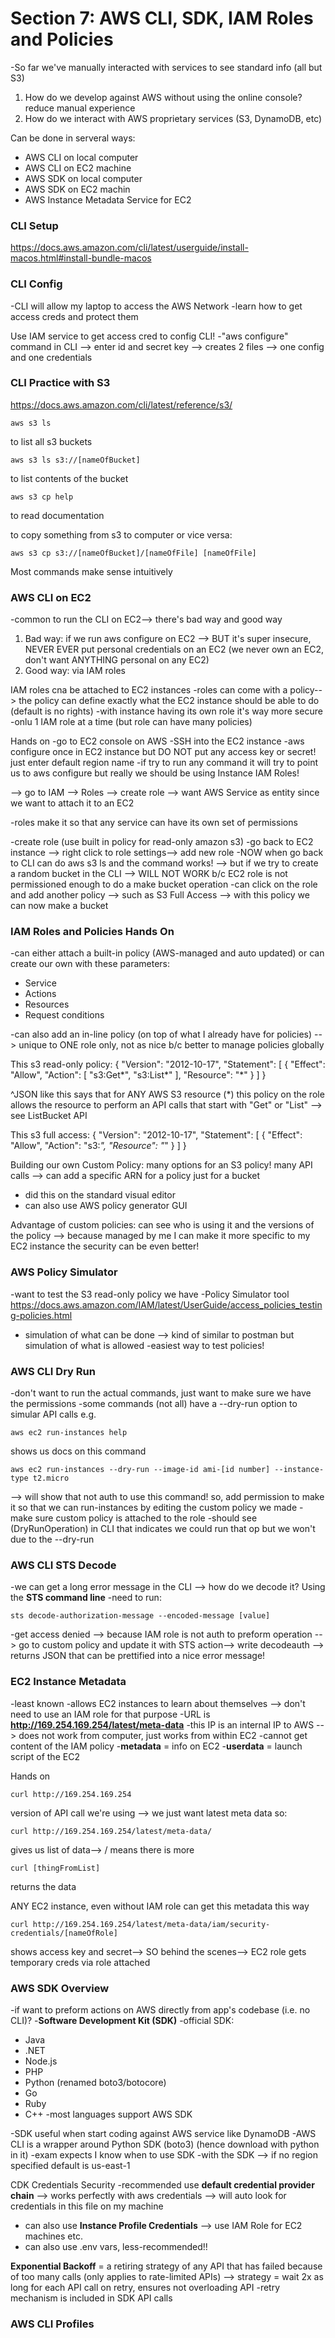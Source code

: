 # Section 7: AWS CLI, SDK, IAM Roles and Policies 
-So far we've manually interacted with services to see standard info (all but S3)
1. How do we develop against AWS without using the online console? reduce manual experience 
1. How do we interact with AWS proprietary services (S3, DynamoDB, etc)

Can be done in serveral ways: 
* AWS CLI on local computer 
* AWS CLI on EC2 machine 
* AWS SDK on local computer 
* AWS SDK on EC2 machin
* AWS Instance Metadata Service for EC2

### CLI Setup 
https://docs.aws.amazon.com/cli/latest/userguide/install-macos.html#install-bundle-macos

### CLI Config
-CLI will allow my laptop to access the AWS Network
-learn how to get access creds and protect them 

Use IAM service to get access cred to config CLI!
-"aws configure" command in CLI --> enter id and secret key --> creates 2 files --> one config and one credentials 

### CLI Practice with S3 
https://docs.aws.amazon.com/cli/latest/reference/s3/
```
aws s3 ls 
```
to list all s3 buckets 

```
aws s3 ls s3://[nameOfBucket]
```
to list contents of the bucket

```
aws s3 cp help
```
to read documentation


to copy something from s3 to computer or vice versa: 
```
aws s3 cp s3://[nameOfBucket]/[nameOfFile] [nameOfFile]
```

Most commands make sense intuitively 

### AWS CLI on EC2
-common to run the CLI on EC2--> there's bad way and good way 
1. Bad way: if we run aws configure on EC2 --> BUT it's super insecure, NEVER EVER put personal credentials on an EC2 (we never own an EC2, don't want ANYTHING personal on any EC2)
1. Good way: via IAM roles 

IAM roles cna be attached to EC2 instances
-roles can come with a policy--> the policy can define exactly what the EC2 instance should be able to do (default is no rights)
-with instance having its own role it's way more secure 
-onlu 1 IAM role at a time (but role can have many policies)

Hands on
-go to EC2 console on AWS
-SSH into the EC2 instance 
-aws configure once in EC2 instance but DO NOT put any access key or secret! just enter default region name 
-if try to run any command it will try to point us to aws configure but really we should be using Instance IAM Roles! 

--> go to IAM --> Roles --> create role --> want AWS Service as entity since we want to attach it to an EC2 

-roles make it so that any service can have its own set of permissions

-create role (use built in policy for read-only amazon s3)
-go back to EC2 instance --> right click to role settings--> add new role 
-NOW when go back to CLI can do aws s3 ls and the command works! 
--> but if we try to create a random bucket in the CLI --> WILL NOT WORK b/c EC2 role is not permissioned enough to do a make bucket operation 
-can click on the role and add another policy --> such as S3 Full Access --> with this policy we can now make a bucket 

### IAM Roles and Policies Hands On
-can either attach a built-in policy (AWS-managed and auto updated) or can create our own with these parameters:
* Service
* Actions 
* Resources 
* Request conditions

-can also add an in-line policy (on top of what I already have for policies) --> unique to ONE role only, not as nice b/c better to manage policies globally

This s3 read-only policy: 
{
    "Version": "2012-10-17",
    "Statement": [
        {
            "Effect": "Allow",
            "Action": [
                "s3:Get*",
                "s3:List*"
            ],
            "Resource": "*"
        }
    ]
}

^JSON like this says that for ANY AWS S3 resource (*) this policy on the role allows the resource to perform an API calls that start with "Get" or "List" --> see ListBucket API 

This s3 full access: 
{
    "Version": "2012-10-17",
    "Statement": [
        {
            "Effect": "Allow",
            "Action": "s3:*",
            "Resource": "*"
        }
    ]
}


Building our own Custom Policy: many options for an S3 policy! many API calls --> can add a specific ARN for a policy just for a bucket 
* did this on the standard visual editor 
* can also use AWS policy generator GUI 

Advantage of custom policies: can see who is using it and the versions of the policy --> because managed by me I can make it more specific to my EC2 instance the security can be even better!

### AWS Policy Simulator 
-want to test the S3 read-only policy we have 
-Policy Simulator tool https://docs.aws.amazon.com/IAM/latest/UserGuide/access_policies_testing-policies.html
- simulation of what can be done --> kind of similar to postman but simulation of what is allowed
-easiest way to test policies!

### AWS CLI Dry Run 
-don't want to run the actual commands, just want to make sure we have the permissions
-some commands (not all) have a --dry-run option to simular API calls
e.g. 
```
aws ec2 run-instances help
```
shows us docs on this command
```
aws ec2 run-instances --dry-run --image-id ami-[id number] --instance-type t2.micro
```
--> will show that not auth to use this command!
so, add permission to make it so that we can run-instances by editing the custom policy we made
-make sure custom policy is attached to the role 
-should see (DryRunOperation) in CLI that indicates we could run that op but we won't due to the --dry-run 

### AWS CLI STS Decode
-we can get a long error message in the CLI --> how do we decode it? Using the **STS command line**
-need to run:
```
sts decode-authorization-message --encoded-message [value]
```
-get access denied --> because IAM role is not auth to preform operation --> go to custom policy and update it with STS action--> write decodeauth --> returns JSON that can be prettified into a nice error message! 

### EC2 Instance Metadata
-least known 
-allows EC2 instances to learn about themselves --> don't need to use an IAM role for that purpose
-URL is **http://169.254.169.254/latest/meta-data**
-this IP is an internal IP to AWS --> does not work from computer, just works from within EC2 
-cannot get content of the IAM policy 
-**metadata** = info on EC2
-**userdata** = launch script of the EC2

Hands on
```
curl http://169.254.169.254
```
version of API call we're using --> we just want latest meta data so: 
```
curl http://169.254.169.254/latest/meta-data/
```
gives us list of data--> / means there is more
```
curl [thingFromList]
```
returns the data 

ANY EC2 instance, even without IAM role can get this metadata this way 
```
curl http://169.254.169.254/latest/meta-data/iam/security-credentials/[nameOfRole]
```
shows access key and secret--> SO behind the scenes--> EC2 role gets temporary creds via role attached

### AWS SDK Overview
-if want to preform actions on AWS directly from app's codebase (i.e. no CLI)?
-**Software Development Kit (SDK)** 
-official SDK:
* Java 
* .NET
* Node.js
* PHP 
* Python (renamed boto3/botocore)
* Go 
* Ruby
* C++
-most languages support AWS SDK

-SDK useful when start coding against AWS service like DynamoDB
-AWS CLI is a wrapper around Python SDK (boto3) (hence download with python in it)
-exam expects I know when to use SDK
-with the SDK --> if no region specified default is us-east-1

CDK Credentials Security 
-recommended use **default credential provider chain** --> works perfectly with aws credentials --> will auto look for credentials in this file on my machine
* can also use **Instance Profile Credentials** --> use IAM Role for EC2 machines etc.
* can also use .env vars, less-recommended!!

**Exponential Backoff** = a retiring strategy of any API that has failed because of too many calls (only applies to rate-limited APIs) --> strategy = wait 2x as long for each API call on retry, ensures not overloading API 
-retry mechanism is included in SDK API calls

### AWS CLI Profiles 
